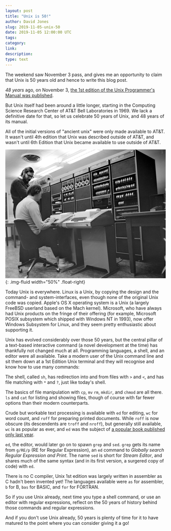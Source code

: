 ```yaml
---
layout: post
title: "Unix is 50!"
author: David Jones
slug: 2019-11-05-unix-50
date: 2019-11-05 12:00:00 UTC
tags:
category:
link:
description:
type: text
---
```


The weekend saw November 3 pass, and gives me an opportunity to claim
that Unix is 50 years old and hence to write this blog post.

_48 years_ ago, on November 3,
[the 1st edition of the Unix Programmer's Manual was published](https://www.bell-labs.com/usr/dmr/www/1stEdman.html).

But Unix itself had been around a little longer,
starting in the
Computing Science Research Center of AT&T Bell Laboratories in 1969.
We lack a definitive date for that, so let us celebrate
50 years of Unix, and 48 years of its manual.

All of the initial versions of "ancient unix" were only made
available to AT&T.
It wasn't until 4th edition that Unix was described outside of AT&T,
and wasn't until 6th Edition that Unix became available to
use outside of AT&T.

![Ken Thompson and Dennis Ritchie working on the PDP-11](/assets/images/Ken_Thompson_(sitting)_and_Dennis_Ritchie_at_PDP-11_(2876612463).jpg){: .img-fluid width="50%" .float-right}

Today Unix is everywhere.
Linux is a Unix,
by copying the design and the command- and system-interfaces,
even though none of the original Unix code was copied.
Apple's OS X operating system is a Unix
(a largely FreeBSD userland based on the Mach kernel).
Microsoft, who have always had Unix products on the fringe of their offering
(for example,
Microsoft POSIX subsystem which shipped with Windows NT in 1993),
now offer Windows Subsystem for Linux, and they seem pretty
enthusiastic about supporting it.

Unix has evolved considerably over those 50 years, but
the central pillar of a text-based interactive command
(a novel development at the time) has thankfully not changed
much at all.
Programming languages, a shell, and an editor were all available.
Take a modern user of the Unix command line and sit them down at
a 1st Edition Unix terminal and they will recognise and know how
to use many commands:

The shell, called `sh`, has redirection into
and from files with `>` and `<`, and has file matching with `*`
and `?`, just like today's shell.

The basics of file manipulation with `cp`, `mv` `rm`, `mkdir`,
and `chmod` are all there.
`ls` and `cat` for listing and showing files, though of course
with far fewer options than their modern counterparts.

Crude but workable text processing is available with `ed` for editing,
`wc` for word count, and `roff` for preparing printed documents.
While `roff` is now obscure
(its descendents are `troff` and `nroff`), but generally still available,
`wc` is as popular as ever, and
`ed` was the subject of
[a popular book published only last
year](https://www.tiltedwindmillpress.com/product/ed/).

`ed`, the editor, would later go on to spawn `grep` and `sed`.
`grep` gets its name from `g/RE/p` (RE for Regular Expression),
an `ed` command to _Globally search Regular Expression and Print_.
The name `sed` is short for _Stream Editor_, and shares much of
the same syntax (and in its first version, a surgered copy of code)
with `ed`.

There is no C compiler,
Unix 1st edition was largely written in assembler
as C hadn't been invented yet!
The languages available were `as` for assembler, `b` for B,
`bas` for BASIC, and `for` for FORTRAN.

So if you use Unix already, next time you type a shell command,
or use an editor with regular expressions,
reflect on the 50 years of history behind those commands and
regular expressions.

And if you don't use Unix already, 50 years is plenty of time
for it to have matured to the point where you can consider
giving it a go!
